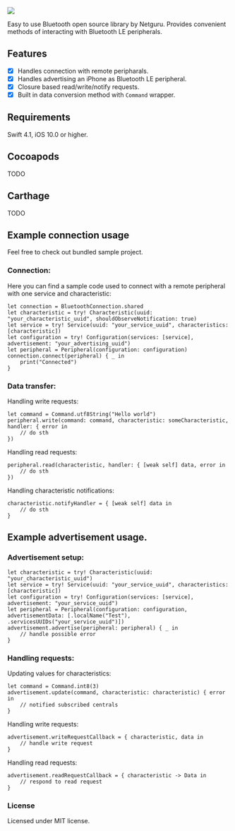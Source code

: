 ![](https://img.shields.io/badge/swift-4.0-orange.svg)

Easy to use Bluetooth open source library by Netguru. Provides convenient methods of interacting with Bluetooth LE peripherals.

## Features

- [x] Handles connection with remote peripharals.
- [x] Handles advertising an iPhone as Bluetooth LE peripheral.
- [x] Closure based read/write/notify requests.
- [x] Built in data conversion method with `Command` wrapper.

## Requirements

Swift 4.1, iOS 10.0 or higher.

## Cocoapods

TODO

## Carthage

TODO

## Example connection usage

Feel free to check out bundled sample project.

### Connection:

Here you can find a sample code used to connect with a remote peripheral with one service and characteristic:

```
let connection = BluetoothConnection.shared
let characteristic = try! Characteristic(uuid: "your_characteristic_uuid", shouldObserveNotification: true)
let service = try! Service(uuid: "your_service_uuid", characteristics: [characteristic])
let configuration = try! Configuration(services: [service], advertisement: "your_advertising_uuid")
let peripheral = Peripheral(configuration: configuration)
connection.connect(peripheral) { _ in
	print("Connected")
}
```

### Data transfer:

Handling write requests:

```
let command = Command.utf8String("Hello world")
peripheral.write(command: command, characteristic: someCharacteristic, handler: { error in
	// do sth
})
```

Handling read requests:

```
peripheral.read(characteristic, handler: { [weak self] data, error in
	// do sth
})
```

Handling characteristic notifications:

```
characteristic.notifyHandler = { [weak self] data in
	// do sth
}
```

## Example advertisement usage.

### Advertisement setup:

```
let characteristic = try! Characteristic(uuid: "your_characteristic_uuid")
let service = try! Service(uuid: "your_service_uuid", characteristics: [characteristic])
let configuration = try! Configuration(services: [service], advertisement: "your_service_uuid")
let peripheral = Peripheral(configuration: configuration, advertisementData: [.localName("Test"), .servicesUUIDs("your_service_uuid")])
advertisement.advertise(peripheral: peripheral) { _ in
	// handle possible error            
}
```

### Handling requests:

Updating values for characteristics:

```
let command = Command.int8(3)
advertisement.update(command, characteristic: characteristic) { error in
	// notified subscribed centrals
}
```

Handling write requests:

```
advertisement.writeRequestCallback = { characteristic, data in
	// handle write request
}
```

Handling read requests:

```
advertisement.readRequestCallback = { characteristic -> Data in
	// respond to read request
}
```

### License

Licensed under MIT license.

